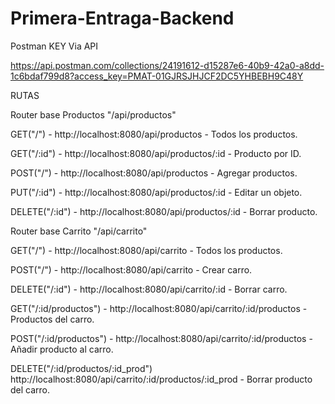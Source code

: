 # Primera-Entraga-Backend

Postman
KEY Via API

https://api.postman.com/collections/24191612-d15287e6-40b9-42a0-a8dd-1c6bdaf799d8?access_key=PMAT-01GJRSJHJCF2DC5YHBEBH9C48Y

RUTAS

Router base Productos
"/api/productos"

GET("/") - http://localhost:8080/api/productos - Todos los productos.

GET("/:id") - http://localhost:8080/api/productos/:id - Producto por ID.

POST("/") - http://localhost:8080/api/productos - Agregar productos.

PUT("/:id") - http://localhost:8080/api/productos/:id - Editar un objeto.

DELETE("/:id") - http://localhost:8080/api/productos/:id - Borrar producto.


Router base Carrito
"/api/carrito"

GET("/") - http://localhost:8080/api/carrito - Todos los productos.

POST("/") - http://localhost:8080/api/carrito - Crear carro.

DELETE("/:id") - http://localhost:8080/api/carrito/:id - Borrar carro.

GET("/:id/productos") - http://localhost:8080/api/carrito/:id/productos - Productos del carro.

POST("/:id/productos") - http://localhost:8080/api/carrito/:id/productos - Añadir producto al carro.

DELETE("/:id/productos/:id_prod") http://localhost:8080/api/carrito/:id/productos/:id_prod - Borrar producto del carro.
